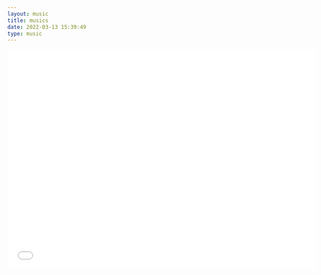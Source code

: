 ```yaml
---
layout: music
title: musics
date: 2022-03-13 15:39:49
type: music
---
```


<iframe height=498 width=700 src="//player.bilibili.com/player.html?aid=972652750&bvid=BV1Xp4y1t76t&cid=329086233&page=1" scrolling="no" border="0" frameborder="no" framespacing="0" allowfullscreen="true"/>
